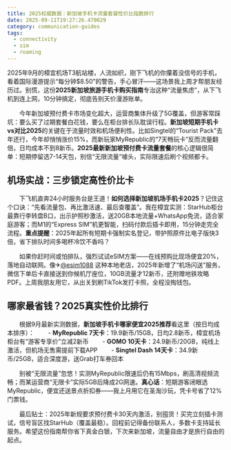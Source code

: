 ```yaml
---
title: 2025权威数据：新加坡手机卡流量套餐性价比指数排行
date: 2025-09-11T19:27:26.470029
category: communication-guides
tags:
  - connectivity
  - sim
  - roaming
---
```


2025年9月的樟宜机场T3航站楼，人流如织，刚下飞机的你攥着没信号的手机，看着国际漫游提示“每分钟$8.50”的警告，手心冒汗——这场景我上周才帮朋友经历过。别慌，这份**2025新加坡旅游手机卡购买指南**专治这种“流量焦虑”，从下飞机到连上网，10分钟搞定，彻底告别天价漫游账单。

　　今年新加坡预付费卡市场变化超大，运营商集体升级了5G覆盖，但游客常踩坑：要么买了过期套餐白花钱，要么在柜台排长队耽误行程。**新加坡短期手机卡vs对比2025**的关键在于流量时效和机场便利性。比如Singtel的“Tourist Pack”去年还行，今年却悄悄涨价15%，而新玩家MyRepublic的“7天畅玩卡”反而流量翻倍，日均成本不到8新币。**2025最新新加坡预付费卡流量套餐**的核心逻辑很简单：短期停留选7-14天包，别信“无限流量”噱头，实际限速后刷个视频都卡。

## 机场实战：三步锁定高性价比卡
　　下飞机直奔24小时服务台是王道！**如何选择新加坡机场手机卡2025**？记住这个口诀：“先看流量包、再比激活速、最后查覆盖”。我在樟宜实测：StarHub柜台最靠行李转盘B口，出示护照秒激活，送20GB本地流量+WhatsApp免流，适合家庭游客；而M1的“Express SIM”机更智能，扫码付款后插卡即用，15分钟走完全流程。**重点提醒**：2025年起所有短期卡强制实名登记，带护照原件比电子版快3倍，省下排队时间多喝杯冷饮不香吗？

　　如果你赶时间或怕排队，强烈试试eSIM方案——在线预购比现场便宜20%，落地自动联网。像✈[@esim1088](https://t.me/s/esim1088) 这种本地老店，2025年新增了“机场闪送”服务，微信下单后卡直接送到你候机厅座位，10GB流量才12新币，还附赠地铁攻略PDF。上周我朋友用它，从出关到刷TikTok发打卡照，全程没掏钱包。

## 哪家最省钱？2025真实性价比排行
　　根据9月最新实测数据，**新加坡手机卡哪家便宜2025推荐**看这里（按日均成本排序）：
　　- **MyRepublic 7天卡**：19.9新币/15GB，日均2.8新币，樟宜机场柜台有“游客专享价”立减2新币
　　- **GOMO 10天卡**：24.9新币/20GB，纯线上激活，但机场无售需提前下载APP
　　- **Singtel Dash 14天卡**：34.9新币/25GB，适合深度游，送Grab打车券回本

　　别被“无限流量”忽悠！实测MyRepublic限速后仍有15Mbps，刷高清视频流畅；而某运营商“无限卡”实际5GB后降成2G网速。**真心话**：短期游客闭眼选MyRepublic，便宜还送景点折扣券——我上月用它在圣淘沙玩，凭卡号省了12%门票钱。

　　最后贴士：2025年新规要求预付费卡30天内激活，别囤货！买完立刻插卡测试，信号盲区找StarHub（覆盖最稳）。回程前记得备份联系人，多数卡支持延长服务。希望这份指南帮你省下真金白银，下次来新加坡，流量自由才是旅行自由的起点。
